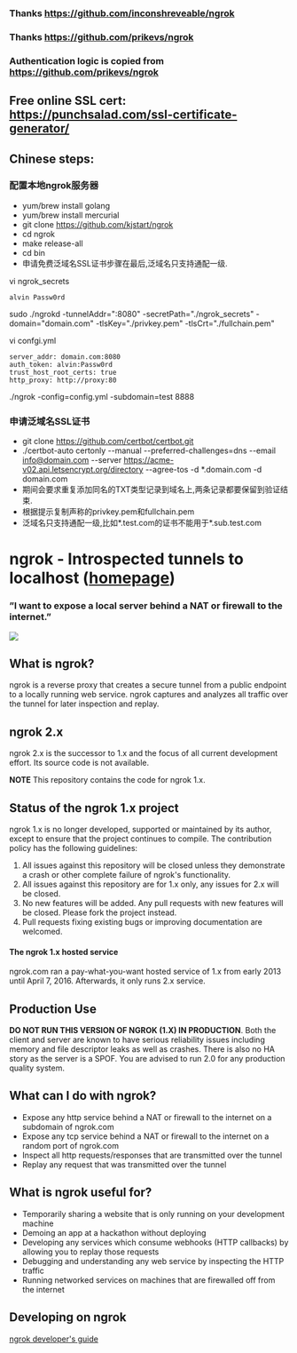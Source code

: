 ### Thanks https://github.com/inconshreveable/ngrok
### Thanks https://github.com/prikevs/ngrok

### Authentication logic is copied from https://github.com/prikevs/ngrok

## Free online SSL cert: https://punchsalad.com/ssl-certificate-generator/

## Chinese steps:
### 配置本地ngrok服务器
- yum/brew install golang
- yum/brew install mercurial
- git clone https://github.com/kjstart/ngrok
- cd ngrok
- make release-all
- cd bin
- 申请免费泛域名SSL证书步骤在最后,泛域名只支持通配一级.

vi ngrok_secrets

    alvin Passw0rd

sudo ./ngrokd -tunnelAddr=":8080" -secretPath="./ngrok_secrets" -domain="domain.com" -tlsKey="./privkey.pem" -tlsCrt="./fullchain.pem"

vi confgi.yml

    server_addr: domain.com:8080
    auth_token: alvin:Passw0rd
    trust_host_root_certs: true
    http_proxy: http://proxy:80

./ngrok -config=config.yml -subdomain=test 8888

### 申请泛域名SSL证书
- git clone https://github.com/certbot/certbot.git
- ./certbot-auto certonly --manual --preferred-challenges=dns --email info@domain.com --server https://acme-v02.api.letsencrypt.org/directory --agree-tos -d *.domain.com -d domain.com
- 期间会要求重复添加同名的TXT类型记录到域名上,两条记录都要保留到验证结束.
- 根据提示复制声称的privkey.pem和fullchain.pem
- 泛域名只支持通配一级,比如*.test.com的证书不能用于*.sub.test.com


# ngrok - Introspected tunnels to localhost ([homepage](https://ngrok.com))
### ”I want to expose a local server behind a NAT or firewall to the internet.”
![](https://ngrok.com/static/img/overview.png)

## What is ngrok?
ngrok is a reverse proxy that creates a secure tunnel from a public endpoint to a locally running web service.
ngrok captures and analyzes all traffic over the tunnel for later inspection and replay.

## ngrok 2.x

ngrok 2.x is the successor to 1.x and the focus of all current development effort. Its source code is not available.

**NOTE** This repository contains the code for ngrok 1.x.

## Status of the ngrok 1.x project

ngrok 1.x is no longer developed, supported or maintained by its author, except to ensure that the project continues to compile. The contribution policy has the following guidelines:

1. All issues against this repository will be closed unless they demonstrate a crash or other complete failure of ngrok's functionality.
2. All issues against this repository are for 1.x only, any issues for 2.x will be closed.
3. No new features will be added. Any pull requests with new features will be closed. Please fork the project instead.
4. Pull requests fixing existing bugs or improving documentation are welcomed.

#### The ngrok 1.x hosted service

ngrok.com ran a pay-what-you-want hosted service of 1.x from early 2013 until April 7, 2016. Afterwards, it only runs 2.x service.

## Production Use

**DO NOT RUN THIS VERSION OF NGROK (1.X) IN PRODUCTION**. Both the client and server are known to have serious reliability issues including memory and file descriptor leaks as well as crashes. There is also no HA story as the server is a SPOF. You are advised to run 2.0 for any production quality system. 

## What can I do with ngrok?
- Expose any http service behind a NAT or firewall to the internet on a subdomain of ngrok.com
- Expose any tcp service behind a NAT or firewall to the internet on a random port of ngrok.com
- Inspect all http requests/responses that are transmitted over the tunnel
- Replay any request that was transmitted over the tunnel


## What is ngrok useful for?
- Temporarily sharing a website that is only running on your development machine
- Demoing an app at a hackathon without deploying
- Developing any services which consume webhooks (HTTP callbacks) by allowing you to replay those requests
- Debugging and understanding any web service by inspecting the HTTP traffic
- Running networked services on machines that are firewalled off from the internet

## Developing on ngrok
[ngrok developer's guide](docs/DEVELOPMENT.md)
